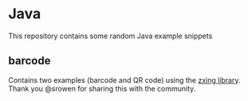 # Java
This repository contains some random Java example snippets

## barcode
Contains two examples (barcode and QR code) using the [zxing library](https://github.com/zxing). Thank you @srowen for sharing this with the community.
